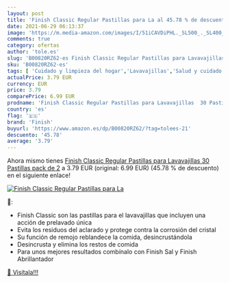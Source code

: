 ```yaml
---
layout: post
title: 'Finish Classic Regular Pastillas para La al 45.78 % de descuento'
date: 2021-06-29 06:13:37
image: 'https://m.media-amazon.com/images/I/51iCAVDiPHL._SL500_._SL400_.jpg'
comments: true
category: ofertas
author: 'tole.es'
slug: 'B00820RZ62-es Finish Classic Regular Pastillas para Lavavajillas 30...'
sku: 'B00820RZ62-es'
tags: [ 'Cuidado y limpieza del hogar','Lavavajillas','Salud y cuidado personal','finish', ]
actualPrice: 3.79 EUR
currency: EUR
price: 3.79
comparePrice: 6.99 EUR
prodname: 'Finish Classic Regular Pastillas para Lavavajillas  30 Pastillas  pack de 2'
country: 'es'
flag: '🇪🇸'
brand: 'Finish'
buyurl: 'https://www.amazon.es/dp/B00820RZ62/?tag=tolees-21'
descuento: '45.78'
average: '3.79'
---
```


Ahora mismo tienes [Finish Classic Regular Pastillas para Lavavajillas  30 Pastillas  pack de 2](https://www.amazon.es/dp/B00820RZ62/?tag=tolees-21) a 3.79 EUR (original: 6.99 EUR) (45.78 %  de descuento) en el siguiente enlace!

[![Finish Classic Regular Pastillas para La](https://m.media-amazon.com/images/I/51iCAVDiPHL._SL500_._SL400_.jpg)](https://www.amazon.es/dp/B00820RZ62/?tag=tolees-21)

🔎:

- Finish Classic son las pastillas para el lavavajillas que incluyen una acción de prelavado única
- Evita los residuos del aclarado y protege contra la corrosión del cristal
- Su función de remojo reblandece la comida, desincrustándola
- Desincrusta y elimina los restos de comida
- Para unos mejores resultados combínalo con Finish Sal y Finish Abrillantador

[🛒 Visítala!!!](https://www.amazon.es/dp/B00820RZ62/?tag=tolees-21)
